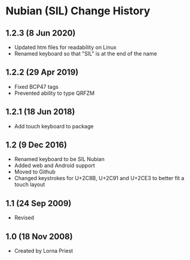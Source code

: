 Nubian (SIL) Change History
=======================

1.2.3 (8 Jun 2020)
-------------------
* Updated htm files for readability on Linux
* Renamed keyboard so that "SIL" is at the end of the name

1.2.2 (29 Apr 2019)
-------------------
* Fixed BCP47 tags
* Prevented ability to type QRFZM

1.2.1 (18 Jun 2018)
-------------------

* Add touch keyboard to package

1.2 (9 Dec 2016)
-----------------

* Renamed keyboard to be SIL Nubian
* Added web and Android support
* Moved to Github
* Changed keystrokes for U+2C8B, U+2C91 and U+2CE3 to better fit a touch layout

1.1 (24 Sep 2009)
-----------------
* Revised

1.0 (18 Nov 2008)
-----------------
* Created by Lorna Priest
